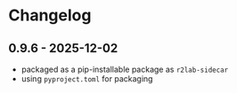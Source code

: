 # Changelog

## 0.9.6 - 2025-12-02

* packaged as a pip-installable package as `r2lab-sidecar`
* using `pyproject.toml` for packaging
